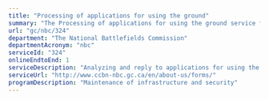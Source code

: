 ```yaml
---
title: "Processing of applications for using the ground"
summary: "The Processing of applications for using the ground service from The National Battlefields Commission is available end-to-end online, according to the GC Service Inventory."
url: "gc/nbc/324"
department: "The National Battlefields Commission"
departmentAcronym: "nbc"
serviceId: "324"
onlineEndtoEnd: 1
serviceDescription: "Analyzing and reply to applications for using the ground."
serviceUrl: "http://www.ccbn-nbc.gc.ca/en/about-us/forms/"
programDescription: "Maintenance of infrastructure and security"
---
```

